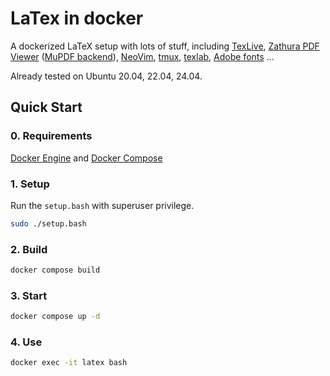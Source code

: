 # LaTex in docker

A dockerized LaTeX setup with lots of stuff, including [TexLive](https://tug.org/texlive/), [Zathura PDF Viewer](https://pwmt.org/projects/zathura/) ([MuPDF backend](https://pwmt.org/projects/zathura-pdf-mupdf/)), [NeoVim](https://neovim.io/), [tmux](https://github.com/tmux/tmux), [texlab](https://github.com/latex-lsp/texlab), [Adobe fonts](https://github.com/adobe-fonts/) ...

Already tested on Ubuntu 20.04, 22.04, 24.04.

## Quick Start

### 0. Requirements

[Docker Engine](https://docs.docker.com/engine/) and [Docker Compose](https://docs.docker.com/compose/)

### 1. Setup

Run the `setup.bash` with superuser privilege.

```bash
sudo ./setup.bash
```

### 2. Build

```bash
docker compose build
```

### 3. Start

```bash
docker compose up -d
```

### 4. Use

```bash
docker exec -it latex bash
```

## 
